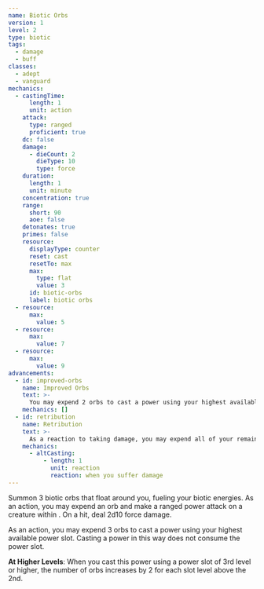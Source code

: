 ```yaml
---
name: Biotic Orbs
version: 1
level: 2
type: biotic
tags:
  - damage
  - buff
classes:
  - adept
  - vanguard
mechanics:
  - castingTime:
      length: 1
      unit: action
    attack:
      type: ranged
      proficient: true
    dc: false
    damage:
      - dieCount: 2
        dieType: 10
        type: force
    duration:
      length: 1
      unit: minute
    concentration: true
    range:
      short: 90
      aoe: false
    detonates: true
    primes: false
    resource:
      displayType: counter
      reset: cast
      resetTo: max
      max:
        type: flat
        value: 3
      id: biotic-orbs
      label: biotic orbs
  - resource:
      max:
        value: 5
  - resource:
      max:
        value: 7
  - resource:
      max:
        value: 9
advancements:
  - id: improved-orbs
    name: Improved Orbs
    text: >-
      You may expend 2 orbs to cast a power using your highest available power slot.
    mechanics: []
  - id: retribution
    name: Retribution
    text: >-
      As a reaction to taking damage, you may expend all of your remaining biotic orbs. For each expended orb, make a ranged power attack on a target you can see within range. You can direct all attacks to hit one creature or several.
    mechanics:
      - altCasting:
          - length: 1
            unit: reaction
            reaction: when you suffer damage
---
```

Summon 3 biotic orbs that float around you, fueling your biotic energies. As an action, you may expend an orb and make a
ranged power attack on a creature within <me-distance length="90" />. On a hit, deal 2d10 force damage.

As an action, you may expend 3 orbs to cast a power using your highest available power slot. Casting a power in this way
does not consume the power slot.

__At Higher Levels__: When you cast this power using a power slot of 3rd level or higher, the number of orbs increases by
2 for each slot level above the 2nd.
